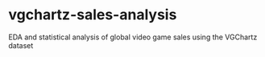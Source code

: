 # vgchartz-sales-analysis
EDA and statistical analysis of global video game sales using the VGChartz dataset
